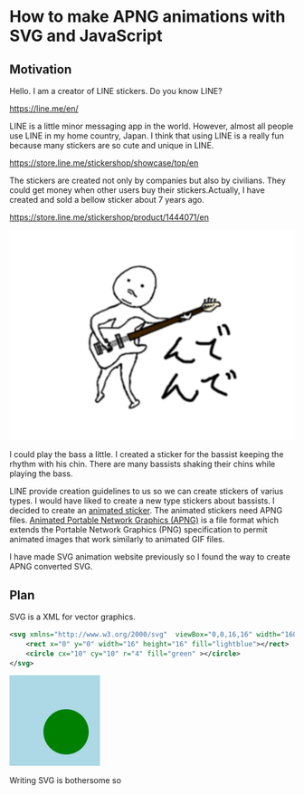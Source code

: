 # How to make APNG animations with SVG and JavaScript

## Motivation

Hello. I am a creator of LINE stickers. Do you know LINE?

https://line.me/en/

LINE is a little minor messaging app in the world. However, almost all people use LINE in my home country, Japan. I think that using LINE is a really fun because many stickers are so cute and unique in LINE.

https://store.line.me/stickershop/showcase/top/en

The stickers are created not only by companies but also by civilians. They could get money when other users buy their stickers.Actually, I have created and sold a bellow sticker about 7 years ago.

https://store.line.me/stickershop/product/1444071/en

![bassist sticker](bass.png)

I could play the bass a little. I created a sticker for the bassist keeping the rhythm with his chin. There are many bassists shaking their chins while playing the bass.

LINE provide creation guidelines to us so we can create stickers of varius types. I would have liked to create a new type stickers about bassists. I decided to create an [animated sticker](https://creator.line.me/en/guideline/animationsticker/). The animated stickers need APNG files. [Animated Portable Network Graphics (APNG)](https://en.wikipedia.org/wiki/APNG) is a file format which extends the Portable Network Graphics (PNG) specification to permit animated images that work similarly to animated GIF files.

I have made SVG animation website previously so I found the way to create APNG converted SVG.

## Plan

SVG is a XML for vector graphics.

```svg
<svg xmlns="http://www.w3.org/2000/svg"  viewBox="0,0,16,16" width="160" height="160">
    <rect x="0" y="0" width="16" height="16" fill="lightblue"></rect>
    <circle cx="10" cy="10" r="4" fill="green" ></circle>
</svg>
```

![](./svg_sample.png)

Writing SVG is bothersome so
